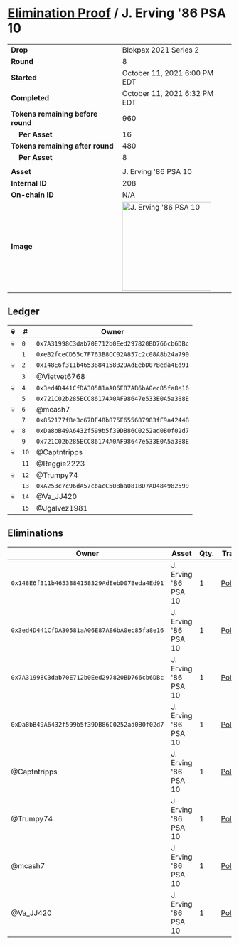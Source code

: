 # [Elimination Proof](./readme.md) / J. Erving &#039;86 PSA 10

|||
|---|---|
| **Drop** | Blokpax 2021 Series 2 |
| **Round** | 8 |
| **Started** | October 11, 2021 6:00 PM EDT |
| **Completed** | October 11, 2021 6:32 PM EDT |
| **Tokens remaining before round** | 960 |
| **&nbsp;&nbsp;&nbsp;&nbsp;Per Asset** | 16 |
| **Tokens remaining after round** | 480 |
| **&nbsp;&nbsp;&nbsp;&nbsp;Per Asset** | 8 |
| | |
| **Asset** | J. Erving &#039;86 PSA 10 |
| **Internal ID** | 208 |
| **On-chain ID** | N/A |
| **Image** | <img src="https://tcdn.blokpax.com/9484ebfa-63b1-4611-9ee1-d8bba3940ac8/4a67f4ad8c31a046c97ba5f5346f497418f536449f4e69f4514b1f37cb7faa4f.jpg" height="200" alt="J. Erving &#039;86 PSA 10" /> |

## Ledger

| 💀 | # | Owner |
| --- | --- | --- |
| 💀 | `0` | `0x7A31998C3dab70E712b0Eed297820BD766cb6DBc` |
|  | `1` | `0xeB2fceCD55c7F763B8CC02A857c2c08A8b24a790` |
| 💀 | `2` | `0x148E6f311b4653884158329AdEebD07Beda4Ed91` |
|  | `3` | @Vietvet6768 |
| 💀 | `4` | `0x3ed4D441CfDA30581aA06E87AB6bA0ec85fa8e16` |
|  | `5` | `0x721C02b285ECC86174A0AF98647e533E0A5a388E` |
| 💀 | `6` | @mcash7 |
|  | `7` | `0x852177fBe3c67DF48b875E655687983fF9a4244B` |
| 💀 | `8` | `0xDa8bB49A6432f599b5f39DB86C0252ad0B0f02d7` |
|  | `9` | `0x721C02b285ECC86174A0AF98647e533E0A5a388E` |
| 💀 | `10` | @Captntripps |
|  | `11` | @Reggie2223 |
| 💀 | `12` | @Trumpy74 |
|  | `13` | `0xA253c7c96dA57cbacC508ba081BD7AD484982599` |
| 💀 | `14` | @Va_JJ420 |
|  | `15` | @Jgalvez1981 |


## Eliminations

| Owner | Asset | Qty. | Transaction |
| --- | --- | --- | --- |
| `0x148E6f311b4653884158329AdEebD07Beda4Ed91` | J. Erving '86 PSA 10 | 1 | [Polygonscan](https://polygonscan.com/tx/0x6b0a024f5b394e12e8c0e791256440facf83b102eaafac443efd0b7b360d075f) |
| `0x3ed4D441CfDA30581aA06E87AB6bA0ec85fa8e16` | J. Erving '86 PSA 10 | 1 | [Polygonscan](https://polygonscan.com/tx/0x9e4e2e1a9c13f8af1d84fb2f476dea8fdbfdf486532a7a6ee5554491fc552d9b) |
| `0x7A31998C3dab70E712b0Eed297820BD766cb6DBc` | J. Erving '86 PSA 10 | 1 | [Polygonscan](https://polygonscan.com/tx/0x1d43cdc2686a7bcf6653201241474e1b40c048abddb088a97ce5eb4b444e8607) |
| `0xDa8bB49A6432f599b5f39DB86C0252ad0B0f02d7` | J. Erving '86 PSA 10 | 1 | [Polygonscan](https://polygonscan.com/tx/0x168405c9433e0295d614e186077eadb3cbe8d22d9a605af324f27603cbbf66b6) |
| @Captntripps | J. Erving '86 PSA 10 | 1 | [Polygonscan](https://polygonscan.com/tx/0xead4f621d16cd113f55f8334a7c93f23e7d32c3818f0cfcd0a029cb8b07e7091) |
| @Trumpy74 | J. Erving '86 PSA 10 | 1 | [Polygonscan](https://polygonscan.com/tx/0xc6b904fc4803c489c0a81d0539eadc5743b98507cb357e030da3029b1805637f) |
| @mcash7 | J. Erving '86 PSA 10 | 1 | [Polygonscan](https://polygonscan.com/tx/0x4c1470bf49b95c867bcd6e267f3871d0eed7e571adaefd0e884787090b0753d4) |
| @Va_JJ420 | J. Erving '86 PSA 10 | 1 | [Polygonscan](https://polygonscan.com/tx/0xf5b4bd16e77574da110dc003b0ec7c3e86ebde11422504681c7e28cfe85b27a1) |
